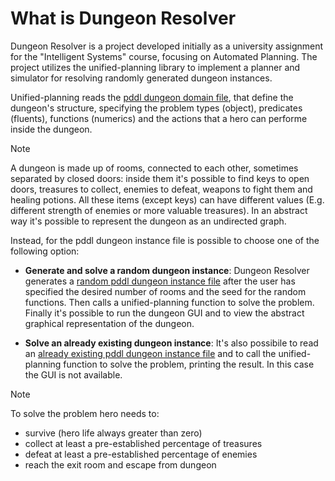 # What is Dungeon Resolver

Dungeon Resolver is a project developed initially as a university assignment for the "Intelligent Systems" course, focusing on Automated Planning. The project utilizes the unified-planning library to implement a planner and simulator for resolving randomly generated dungeon instances.

Unified-planning reads the [pddl dungeon domain file](https://github.com/scrapanzano/Dungeon_Resolver/blob/master/dungeon_domain.pddl), that define the dungeon's structure, specifying the problem types (object), predicates (fluents), functions (numerics) and the actions that a hero can performe inside the dungeon.

> [!NOTE]
> A dungeon is made up of rooms, connected to each other, sometimes separated by closed doors: inside them it's possible to find keys to open doors, treasures to collect, enemies to defeat, weapons to fight them and healing potions. All these items (except keys) can have different values (E.g. different strength of enemies or more valuable treasures).
> In an abstract way it's possible to represent the dungeon as an undirected graph.

Instead, for the pddl dungeon instance file is possible to choose one of the following option:
- **Generate and solve a random dungeon instance**: Dungeon Resolver generates a [random pddl dungeon instance file](https://github.com/scrapanzano/Dungeon_Resolver/blob/master/dungeon_problem.pddl) after the user has specified the desired number of rooms and the seed for the random functions. Then calls a unified-planning function to solve the problem. Finally it's possible to run the dungeon GUI and to view the abstract graphical representation of the dungeon. 

- **Solve an already existing dungeon instance**: It's also possibile to read an [already existing pddl dungeon instance file](https://github.com/scrapanzano/Dungeon_Resolver/blob/master/dungeon_instance2.pddl) and to call the unified-planning function to solve the problem, printing the result. In this case the GUI is not available.

> [!NOTE]
>  To solve the problem hero needs to: 
> - survive (hero life always greater than zero)
> - collect at least a pre-established percentage of treasures
> - defeat at least a pre-established percentage of enemies
> - reach the exit room and escape from dungeon  
